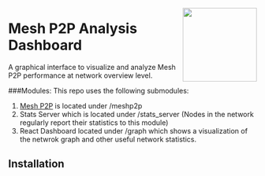 <a href="https://meshp2p.org"><img src="https://upload.wikimedia.org/wikipedia/commons/3/3c/NetworkTopology-FullyConnected.png" height="150" align="right"></a>
# Mesh P2P Analysis Dashboard

 A graphical interface to visualize and analyze Mesh P2P performance at network overview level. 
 
 ###Modules: 
 This repo uses the following submodules:
 1. [Mesh P2P](https://github.com/HadiModarres/MeshP2P) is located under /meshp2p
 1. Stats Server which is located under /stats_server (Nodes in the network regularly report their statistics to this module)
 1. React Dashboard located under /graph which shows a visualization of the netwrok graph and other useful network statistics. 
 
 ## Installation 
 
 
 


